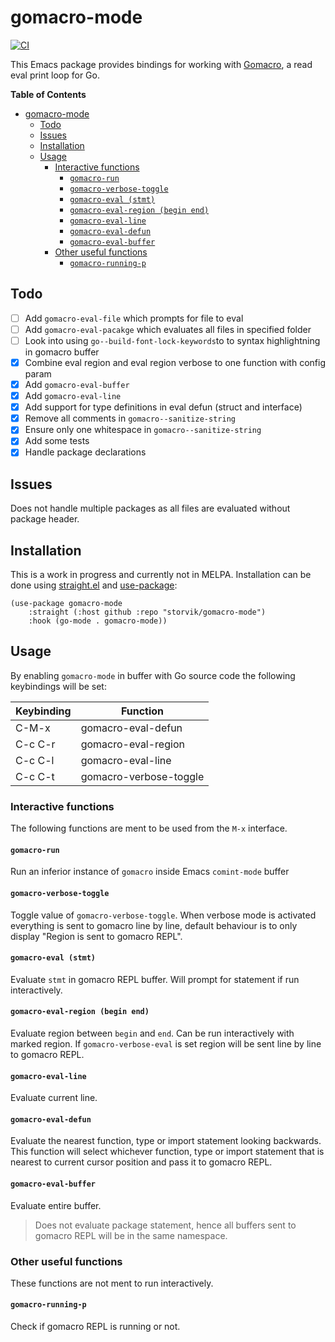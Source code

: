 # gomacro-mode

[![CI](https://github.com/storvik/gomacro-mode/workflows/CI/badge.svg)](https://github.com/storvik/gomacro-mode/actions)

This Emacs package provides bindings for working with [Gomacro](https://github.com/cosmos72/gomacro), a read eval print loop for Go.

<!-- markdown-toc start - Don't edit this section. Run M-x markdown-toc-refresh-toc -->
**Table of Contents**

- [gomacro-mode](#gomacro-mode)
    - [Todo](#todo)
    - [Issues](#issues)
    - [Installation](#installation)
    - [Usage](#usage)
        - [Interactive functions](#interactive-functions)
            - [`gomacro-run`](#gomacro-run)
            - [`gomacro-verbose-toggle`](#gomacro-verbose-toggle)
            - [`gomacro-eval (stmt)`](#gomacro-eval-stmt)
            - [`gomacro-eval-region (begin end)`](#gomacro-eval-region-begin-end)
            - [`gomacro-eval-line`](#gomacro-eval-line)
            - [`gomacro-eval-defun`](#gomacro-eval-defun)
            - [`gomacro-eval-buffer`](#gomacro-eval-buffer)
        - [Other useful functions](#other-useful-functions)
            - [`gomacro-running-p`](#gomacro-running-p)

<!-- markdown-toc end -->

## Todo

- [ ] Add `gomacro-eval-file` which prompts for file to eval
- [ ] Add `gomacro-eval-pacakge` which evaluates all files in specified folder
- [ ] Look into using `go--build-font-lock-keywords`to to syntax highlightning in gomacro buffer
- [x] Combine eval region and eval region verbose to one function with config param
- [x] Add `gomacro-eval-buffer`
- [x] Add `gomacro-eval-line`
- [x] Add support for type definitions in eval defun (struct and interface)
- [x] Remove all comments in `gomacro--sanitize-string`
- [x] Ensure only one whitespace in `gomacro--sanitize-string`
- [x] Add some tests
- [x] Handle package declarations

## Issues

Does not handle multiple packages as all files are evaluated without package header.

## Installation

This is a work in progress and currently not in MELPA.
Installation can be done using [straight.el](https://github.com/raxod502/straight.el) and [use-package](https://github.com/jwiegley/use-package):

``` emacs-lisp
(use-package gomacro-mode
    :straight (:host github :repo "storvik/gomacro-mode")
    :hook (go-mode . gomacro-mode))
```

## Usage

By enabling `gomacro-mode` in buffer with Go source code the following keybindings will be set:

| Keybinding | Function               |
|------------|------------------------|
| C-M-x      | gomacro-eval-defun     |
| C-c C-r    | gomacro-eval-region    |
| C-c C-l    | gomacro-eval-line      |
| C-c C-t    | gomacro-verbose-toggle |

### Interactive functions

The following functions are ment to be used from the `M-x` interface.

#### `gomacro-run`

Run an inferior instance of `gomacro` inside Emacs `comint-mode` buffer

#### `gomacro-verbose-toggle`

Toggle value of `gomacro-verbose-toggle`.
When verbose mode is activated everything is sent to gomacro line by line, default behaviour is to only display "Region is sent to gomacro REPL".

#### `gomacro-eval (stmt)`

Evaluate `stmt` in gomacro REPL buffer.
Will prompt for statement if run interactively.

#### `gomacro-eval-region (begin end)`

Evaluate region between `begin` and `end`.
Can be run interactively with marked region.
If `gomacro-verbose-eval` is set region will be sent line by line to gomacro REPL.

#### `gomacro-eval-line`

Evaluate current line.

#### `gomacro-eval-defun`

Evaluate the nearest function, type or import statement looking backwards.
This function will select whichever function, type or import statement that is nearest to current cursor position and pass it to gomacro REPL.

#### `gomacro-eval-buffer`

Evaluate entire buffer.

> Does not evaluate package statement, hence all buffers sent to gomacro REPL will be in the same namespace.

### Other useful functions

These functions are not ment to run interactively.

#### `gomacro-running-p`

Check if gomacro REPL is running or not.
